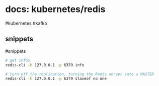 # docs: kubernetes/redis
#kubernetes #kafka

## snippets
#snippets 

```bash
# get infos
redis-cli -h 127.0.0.1 -p 6379 info

# turn off the replication, turning the Redis server into a MASTER 
redis-cli -h 127.0.0.1 -p 6379 slaveof no one
```